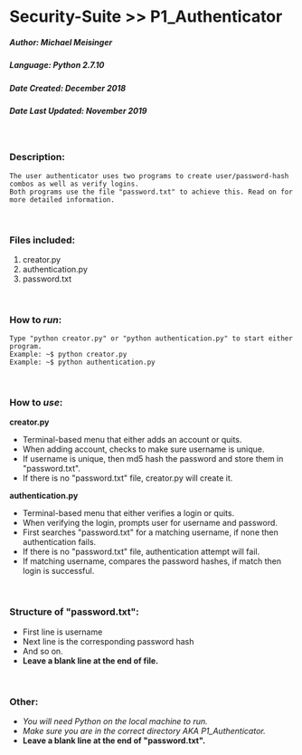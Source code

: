 # Security-Suite >> P1_Authenticator
##### Author: Michael Meisinger
##### Language: Python 2.7.10
##### Date Created: December 2018
##### Date Last Updated: November 2019

<br/>

### Description:
	The user authenticator uses two programs to create user/password-hash combos as well as verify logins.
	Both programs use the file "password.txt" to achieve this. Read on for more detailed information.

<br/>

### Files included:
1. creator.py
1. authentication.py
1. password.txt

<br/>

### How to *run*:
	Type "python creator.py" or "python authentication.py" to start either program.
	Example: ~$ python creator.py
	Example: ~$ python authentication.py

<br/>

### How to *use*:

**creator.py**
* Terminal-based menu that either adds an account or quits.
* When adding account, checks to make sure username is unique.
* If username is unique, then md5 hash the password and store them in "password.txt".
* If there is no "password.txt" file, creator.py will create it.

**authentication.py**
* Terminal-based menu that either verifies a login or quits.
* When verifying the login, prompts user for username and password.
* First searches "password.txt" for a matching username, if none then authentication fails.
* If there is no "password.txt" file, authentication attempt will fail.
* If matching username, compares the password hashes, if match then login is successful.
		
<br/>
		
### Structure of "password.txt":
* First line is username
* Next line is the corresponding password hash
* And so on.
* **Leave a blank line at the end of file.**

<br/>

### Other:
* *You will need Python on the local machine to run.*
* *Make sure you are in the correct directory AKA P1_Authenticator.*
* **Leave a blank line at the end of "password.txt".**
